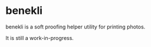 # benekli

benekli is a soft proofing helper utility for printing photos.

It is still a work-in-progress.
